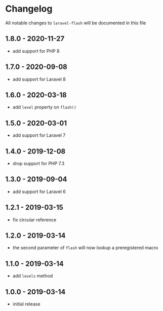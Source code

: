 # Changelog

All notable changes to `laravel-flash` will be documented in this file

## 1.8.0 - 2020-11-27

- add support for PHP 8

## 1.7.0 - 2020-09-08

- add support for Laravel 8

## 1.6.0 - 2020-03-18

- add `level` property on `flash()`

## 1.5.0 - 2020-03-01

- add support for Laravel 7

## 1.4.0 - 2019-12-08

- drop support for PHP 7.3

## 1.3.0 - 2019-09-04

- add support for Laravel 6

## 1.2.1 - 2019-03-15

- fix circular reference

## 1.2.0 - 2019-03-14

- the second parameter of `flash` will now lookup a preregistered macro

## 1.1.0 - 2019-03-14

- add `levels` method

## 1.0.0 - 2019-03-14

- initial release
